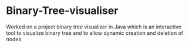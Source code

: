 # Binary-Tree-visualiser
Worked on a project binary tree visualizer in Java which is an interactive tool to visualize binary tree and to allow dynamic creation and deletion of nodes
